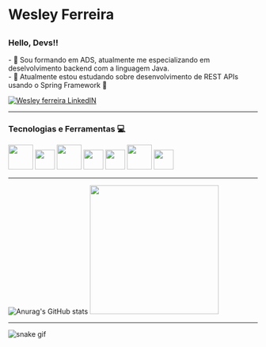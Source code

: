 <h1>
  Wesley Ferreira
</h1>
  
<h2>
  <h3>
  Hello, Devs!!
  </h3>
  <p>
- 🔭 Sou formando em ADS, atualmente me especializando em deselvolvimento backend  com a linguagem Java.
  <br>
- 🌱 Atualmente estou  estudando sobre desenvolvimento de  REST APIs usando o Spring Framework  🍃
</p>
</h2>

<div style="justify-content:space-between;">   
<a href="https://www.linkedin.com/in/wesley-fsa/" target="_blank">
  <img align="center" alt="Wesley ferreira LinkedIN"  src="https://user-images.githubusercontent.com/103182935/233090907-b5032e4c-54b8-4708-b926-dbbef6a68dbc.svg" />
</a>
</div>

<hr>

<h3>
Tecnologias e Ferramentas  💻
</h3>

<div style="display: block; margin-botom: 20px;">
<img src="https://cdn.jsdelivr.net/gh/devicons/devicon/icons/java/java-original-wordmark.svg"  width="50" height="50" /> 
<img src="https://cdn.jsdelivr.net/gh/devicons/devicon/icons/spring/spring-original.svg"  width="40" height="40"  />
<img src="https://cdn.jsdelivr.net/gh/devicons/devicon/icons/mongodb/mongodb-original.svg"   width="50" height="50"/>  
<img src="https://cdn.jsdelivr.net/gh/devicons/devicon/icons/postgresql/postgresql-original.svg"   width="40" height="40"/>
<img src="https://cdn.jsdelivr.net/gh/devicons/devicon/icons/mysql/mysql-original.svg" width="40" height="40" />
<img src="https://cdn.jsdelivr.net/gh/devicons/devicon/icons/docker/docker-original.svg"   width="50" height="50"/>
<img src="https://cdn.jsdelivr.net/gh/devicons/devicon/icons/git/git-original.svg" width="40" heigth = "40" />
  
 </div>

<hr>

<div style="display: inline;">
      
![Anurag's GitHub stats](https://github-readme-stats.vercel.app/api?username=wesleyfsousa01&show_icons=true&theme=chartreuse-dark)
<img src="https://media1.giphy.com/media/qgQUggAC3Pfv687qPC/giphy.gif?cid=ecf05e47kahcov42ppki6jsen2876ethmdyz7r7ny9v937v4&rid=giphy.gif&ct=g" width="260"/>
</div>
<hr>

![snake gif](https://github.com/wesleyfsousa01/wesleyfsousa01/blob/output/github-contribution-grid-snake.svg)
